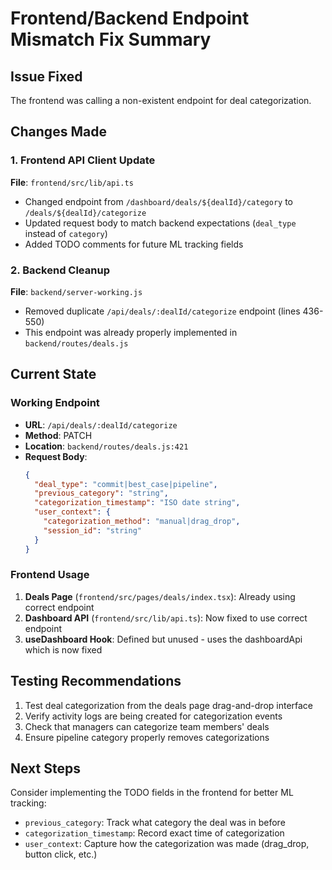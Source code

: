 # Frontend/Backend Endpoint Mismatch Fix Summary

## Issue Fixed
The frontend was calling a non-existent endpoint for deal categorization.

## Changes Made

### 1. Frontend API Client Update
**File**: `frontend/src/lib/api.ts`
- Changed endpoint from `/dashboard/deals/${dealId}/category` to `/deals/${dealId}/categorize`
- Updated request body to match backend expectations (`deal_type` instead of `category`)
- Added TODO comments for future ML tracking fields

### 2. Backend Cleanup
**File**: `backend/server-working.js`
- Removed duplicate `/api/deals/:dealId/categorize` endpoint (lines 436-550)
- This endpoint was already properly implemented in `backend/routes/deals.js`

## Current State

### Working Endpoint
- **URL**: `/api/deals/:dealId/categorize`
- **Method**: PATCH
- **Location**: `backend/routes/deals.js:421`
- **Request Body**:
  ```json
  {
    "deal_type": "commit|best_case|pipeline",
    "previous_category": "string",
    "categorization_timestamp": "ISO date string",
    "user_context": {
      "categorization_method": "manual|drag_drop",
      "session_id": "string"
    }
  }
  ```

### Frontend Usage
1. **Deals Page** (`frontend/src/pages/deals/index.tsx`): Already using correct endpoint
2. **Dashboard API** (`frontend/src/lib/api.ts`): Now fixed to use correct endpoint
3. **useDashboard Hook**: Defined but unused - uses the dashboardApi which is now fixed

## Testing Recommendations
1. Test deal categorization from the deals page drag-and-drop interface
2. Verify activity logs are being created for categorization events
3. Check that managers can categorize team members' deals
4. Ensure pipeline category properly removes categorizations

## Next Steps
Consider implementing the TODO fields in the frontend for better ML tracking:
- `previous_category`: Track what category the deal was in before
- `categorization_timestamp`: Record exact time of categorization
- `user_context`: Capture how the categorization was made (drag_drop, button click, etc.)